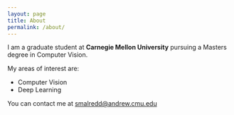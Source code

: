 ```yaml
---
layout: page
title: About
permalink: /about/
---
```


I am a graduate student at **Carnegie Mellon University** pursuing a Masters degree in Computer Vision.

My areas of interest are:

* Computer Vision
* Deep Learning

You can contact me at [smalredd@andrew.cmu.edu](mailto:smalredd@andrew.cmu.edu)